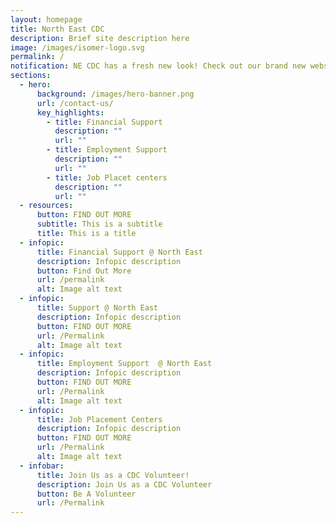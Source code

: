 ```yaml
---
layout: homepage
title: North East CDC
description: Brief site description here
image: /images/isomer-logo.svg
permalink: /
notification: NE CDC has a fresh new look! Check out our brand new website!
sections:
  - hero:
      background: /images/hero-banner.png
      url: /contact-us/
      key_highlights:
        - title: Financial Support
          description: ""
          url: ""
        - title: Employment Support
          description: ""
          url: ""
        - title: Job Placet centers
          description: ""
          url: ""
  - resources:
      button: FIND OUT MORE
      subtitle: This is a subtitle
      title: This is a title
  - infopic:
      title: Financial Support @ North East
      description: Infopic description
      button: Find Out More
      url: /permalink
      alt: Image alt text
  - infopic:
      title: Support @ North East
      description: Infopic description
      button: FIND OUT MORE
      url: /Permalink
      alt: Image alt text
  - infopic:
      title: Employment Support  @ North East
      description: Infopic description
      button: FIND OUT MORE
      url: /Permalink
      alt: Image alt text
  - infopic:
      title: Job Placement Centers
      description: Infopic description
      button: FIND OUT MORE
      url: /Permalink
      alt: Image alt text
  - infobar:
      title: Join Us as a CDC Volunteer!
      description: Join Us as a CDC Volunteer
      button: Be A Volunteer
      url: /Permalink
---
```

